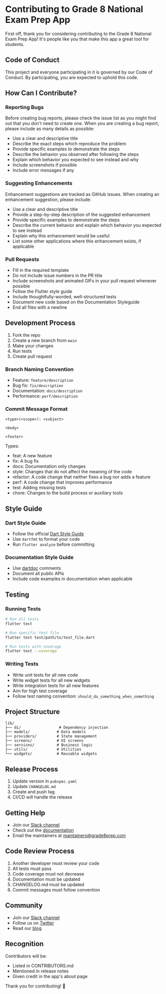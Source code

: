 # Contributing to Grade 8 National Exam Prep App

First off, thank you for considering contributing to the Grade 8 National Exam Prep App! It's people like you that make this app a great tool for students.

## Code of Conduct

This project and everyone participating in it is governed by our Code of Conduct. By participating, you are expected to uphold this code.

## How Can I Contribute?

### Reporting Bugs

Before creating bug reports, please check the issue list as you might find out that you don't need to create one. When you are creating a bug report, please include as many details as possible:

* Use a clear and descriptive title
* Describe the exact steps which reproduce the problem
* Provide specific examples to demonstrate the steps
* Describe the behavior you observed after following the steps
* Explain which behavior you expected to see instead and why
* Include screenshots if possible
* Include error messages if any

### Suggesting Enhancements

Enhancement suggestions are tracked as GitHub issues. When creating an enhancement suggestion, please include:

* Use a clear and descriptive title
* Provide a step-by-step description of the suggested enhancement
* Provide specific examples to demonstrate the steps
* Describe the current behavior and explain which behavior you expected to see instead
* Explain why this enhancement would be useful
* List some other applications where this enhancement exists, if applicable

### Pull Requests

* Fill in the required template
* Do not include issue numbers in the PR title
* Include screenshots and animated GIFs in your pull request whenever possible
* Follow the Flutter style guide
* Include thoughtfully-worded, well-structured tests
* Document new code based on the Documentation Styleguide
* End all files with a newline

## Development Process

1. Fork the repo
2. Create a new branch from `main`
3. Make your changes
4. Run tests
5. Create pull request

### Branch Naming Convention

* Feature: `feature/description`
* Bug fix: `fix/description`
* Documentation: `docs/description`
* Performance: `perf/description`

### Commit Message Format

```
<type>(<scope>): <subject>

<body>

<footer>
```

Types:
* feat: A new feature
* fix: A bug fix
* docs: Documentation only changes
* style: Changes that do not affect the meaning of the code
* refactor: A code change that neither fixes a bug nor adds a feature
* perf: A code change that improves performance
* test: Adding missing tests
* chore: Changes to the build process or auxiliary tools

## Style Guide

### Dart Style Guide

* Follow the official [Dart Style Guide](https://dart.dev/guides/language/effective-dart/style)
* Use `dartfmt` to format your code
* Run `flutter analyze` before committing

### Documentation Style Guide

* Use [dartdoc](https://dart.dev/tools/dartdoc) comments
* Document all public APIs
* Include code examples in documentation when applicable

## Testing

### Running Tests

```bash
# Run all tests
flutter test

# Run specific test file
flutter test test/path/to/test_file.dart

# Run tests with coverage
flutter test --coverage
```

### Writing Tests

* Write unit tests for all new code
* Write widget tests for all new widgets
* Write integration tests for all new features
* Aim for high test coverage
* Follow test naming convention: `should_do_something_when_something`

## Project Structure

```
lib/
├── di/                 # Dependency injection
├── models/            # Data models
├── providers/         # State management
├── screens/           # UI screens
├── services/          # Business logic
├── utils/             # Utilities
└── widgets/           # Reusable widgets
```

## Release Process

1. Update version in `pubspec.yaml`
2. Update `CHANGELOG.md`
3. Create and push tag
4. CI/CD will handle the release

## Getting Help

* Join our [Slack channel](https://grade8prep.slack.com)
* Check out the [documentation](docs/)
* Email the maintainers at maintainers@grade8prep.com

## Code Review Process

1. Another developer must review your code
2. All tests must pass
3. Code coverage must not decrease
4. Documentation must be updated
5. CHANGELOG.md must be updated
6. Commit messages must follow convention

## Community

* Join our [Slack channel](https://grade8prep.slack.com)
* Follow us on [Twitter](https://twitter.com/grade8prep)
* Read our [blog](https://blog.grade8prep.com)

## Recognition

Contributors will be:
* Listed in CONTRIBUTORS.md
* Mentioned in release notes
* Given credit in the app's about page

Thank you for contributing! 🎉
